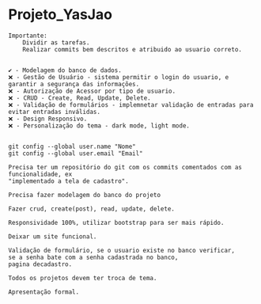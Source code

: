 # Projeto_YasJao
	Importante:
 		Dividir as tarefas.
		Realizar commits bem descritos e atribuido ao usuario correto.


	✔️ - Modelagem do banco de dados.
	❌ - Gestão de Usuário - sistema permitir o login do usuario, e garantir a segurança das informações.
	❌ - Autorização de Acessor por tipo de usuario.
	❌ - CRUD - Create, Read, Update, Delete.
	❌ - Validação de formulários - implemnetar validação de entradas para evitar entradas inválidas.
	❌ - Design Responsivo.
	❌ - Personalização do tema - dark mode, light mode.


	git config --global user.name "Nome"
	git config --global user.email "Email"
	
	Precisa ter um repositório do git com os commits comentados com as funcionalidade, ex
	"implementado a tela de cadastro".

	Precisa fazer modelagem do banco do projeto

	Fazer crud, create(post), read, update, delete.

	Responsividade 100%, utilizar bootstrap para ser mais rápido.

	Deixar um site funcional.

	Validação de formulário, se o usuario existe no banco verificar,
	se a senha bate com a senha cadastrada no banco,
	pagina decadastro.
	
	Todos os projetos devem ter troca de tema.

	Apresentação formal.
